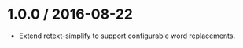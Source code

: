 <!--remark setext-->

<!--lint disable no-multiple-toplevel-headings-->

1.0.0 / 2016-08-22
==================

*   Extend retext-simplify to support configurable word replacements.

